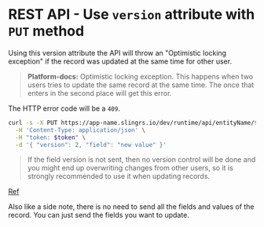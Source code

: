 # REST API - Use `version` attribute with `PUT` method

Using this version attribute the API will throw an "Optimistic locking
exception" if the record was updated at the same time for other user.

> **Platform-docs:** Optimistic locking exception. This happens when
> two users tries to update the same record at the same time. The once
> that enters in the second place will get this error.

The HTTP error code will be a `409`.

```sh
curl -s -X PUT https://app-name.slingrs.io/dev/runtime/api/entityName/$id \
  -H 'Content-Type: application/json' \
  -H "token: $token" \
  -d '{ "version": 2, "field": "new value" }'
```

> If the field version is not sent, then no version control will be done
> and you might end up overwriting changes from other users, so it is
> strongly recommended to use it when updating records.

[Ref](https://platform-docs.slingr.io/app_development_apps_rest_api.html#optimistic-locking)

Also like a side note, there is no need to send all the fields and
values of the record. You can just send the fields you want to update.
